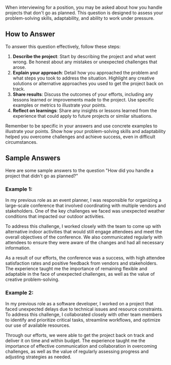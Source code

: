 
When interviewing for a position, you may be asked about how you handle projects that don't go as planned. This question is designed to assess your problem-solving skills, adaptability, and ability to work under pressure.

How to Answer
-------------

To answer this question effectively, follow these steps:

1. **Describe the project**: Start by describing the project and what went wrong. Be honest about any mistakes or unexpected challenges that arose.
2. **Explain your approach**: Detail how you approached the problem and what steps you took to address the situation. Highlight any creative solutions or alternative approaches you used to get the project back on track.
3. **Share results**: Discuss the outcomes of your efforts, including any lessons learned or improvements made to the project. Use specific examples or metrics to illustrate your points.
4. **Reflect on learnings**: Share any insights or lessons learned from the experience that could apply to future projects or similar situations.

Remember to be specific in your answers and use concrete examples to illustrate your points. Show how your problem-solving skills and adaptability helped you overcome challenges and achieve success, even in difficult circumstances.

Sample Answers
--------------

Here are some sample answers to the question "How did you handle a project that didn't go as planned?"

### Example 1:

In my previous role as an event planner, I was responsible for organizing a large-scale conference that involved coordinating with multiple vendors and stakeholders. One of the key challenges we faced was unexpected weather conditions that impacted our outdoor activities.

To address this challenge, I worked closely with the team to come up with alternative indoor activities that would still engage attendees and meet the overall objectives of the conference. We also communicated regularly with attendees to ensure they were aware of the changes and had all necessary information.

As a result of our efforts, the conference was a success, with high attendee satisfaction rates and positive feedback from vendors and stakeholders. The experience taught me the importance of remaining flexible and adaptable in the face of unexpected challenges, as well as the value of creative problem-solving.

### Example 2:

In my previous role as a software developer, I worked on a project that faced unexpected delays due to technical issues and resource constraints. To address this challenge, I collaborated closely with other team members to identify and prioritize critical tasks, streamline workflows, and optimize our use of available resources.

Through our efforts, we were able to get the project back on track and deliver it on time and within budget. The experience taught me the importance of effective communication and collaboration in overcoming challenges, as well as the value of regularly assessing progress and adjusting strategies as needed.
